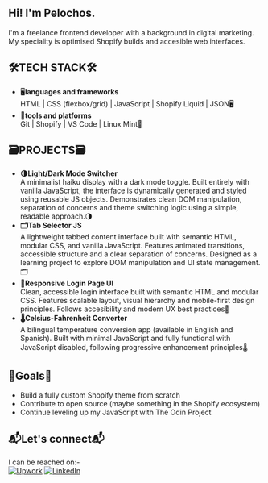 ## Hi!  I'm Pelochos.

I'm a freelance frontend developer with a background in digital marketing.  My speciality is optimised Shopify builds and accesible web interfaces.

## 🛠TECH STACK🛠
- 🖥**languages and frameworks**<br>
  HTML | CSS (flexbox/grid) | JavaScript | Shopify Liquid | JSON🖥
- 🧰**tools and platforms**<br>
  Git | Shopify | VS Code | Linux Mint🧰

  
## 🗃PROJECTS🗃
- **🌗Light/Dark Mode Switcher**<br>
  A minimalist haiku display with a dark mode toggle.  Built entirely with vanilla JavaScript, the interface is dynamically generated and styled using reusable JS objects.  Demonstrates clean DOM manipulation, separation of concerns and theme switching logic using a simple, readable approach.🌗
- **🗂️Tab Selector JS**<br>
  A lightweight tabbed content interface built with semantic HTML, modular CSS, and vanilla JavaScript.  Features animated transitions, accessible structure and a clear separation of concerns.  Designed as a learning project to explore DOM manipulation and UI state management.🗂️
- **🔐Responsive Login Page UI**<br>
  Clean, accessible login interface built with semantic HTML and modular CSS.  Features scalable layout, visual hierarchy and mobile-first design principles. Follows accesibility and modern UX best practices🔐
- **🌡️Celsius-Fahrenheit Converter**<br>
  A bilingual temperature conversion app (available in English and Spanish). Built with minimal JavaScript and fully functional with JavaScript disabled, following progressive enhancement principles🌡️


## 🎯Goals🎯
- Build a fully custom Shopify theme from scratch  
- Contribute to open source (maybe something in the Shopify ecosystem)  
- Continue leveling up my JavaScript with The Odin Project

## 📬Let's connect📬
I can be reached on:-
<br>
[![Upwork](https://img.shields.io/badge/Upwork-link?style=for-the-badge&color=%231e1e1e)](https://www.upwork.com/freelancers/~0148233da128637afc?mp_source=share)
[![LinkedIn](https://img.shields.io/badge/LinkedIn-link?style=for-the-badge&color=%230a66c2)](https://www.linkedin.com/in/david-walker-087401187/)


<!--
**Pelochos/Pelochos** is a ✨ _special_ ✨ repository because its `README.md` (this file) appears on your GitHub profile.

Here are some ideas to get you started:

- 🔭 I’m currently working on ...
- 🌱 I’m currently learning ...
- 👯 I’m looking to collaborate on ...
- 🤔 I’m looking for help with ...
- 💬 Ask me about ...
- 📫 How to reach me: ...
- 😄 Pronouns: ...
- ⚡ Fun fact: ...
-->
